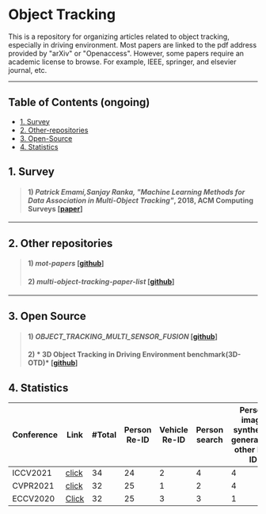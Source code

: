 # Object Tracking 

This is a repository for organizing articles related to object tracking, especially in driving environment. Most papers are linked to the pdf address provided by "arXiv" or "Openaccess". However, some papers require an academic license to browse. For example, IEEE, springer, and elsevier journal, etc.

---

## Table of Contents (ongoing)
- [1. Survey](#1-survey)
- [2. Other-repositories](#2-Other-repositories)
- [3. Open-Source](#3-Open-Source)
- [4. Statistics](#4-statistics)

## 1. Survey
> #### 1) *Patrick Emami,Sanjay Ranka, "Machine Learning Methods for Data Association in Multi-Object Tracking"*, 2018, ACM Computing Surveys [[paper](https://arxiv.org/pdf/1802.06897.pdf)]
---

## 2. Other repositories
> #### 1) *mot-papers* [[github](https://github.com/huanglianghua/mot-papers)]
> #### 2) *multi-object-tracking-paper-list* [[github](https://github.com/SpyderXu/multi-object-tracking-paper-list)]
---

## 3. Open Source
> #### 1) *OBJECT_TRACKING_MULTI_SENSOR_FUSION* [[github](https://github.com/UditBhaskar19/OBJECT_TRACKING_MULTI_SENSOR_FUSION)]
> #### 2) * 3D Object Tracking in Driving Environment benchmark(3D-OTD)* [[github](https://sites.google.com/site/amshmi12/downloads)]


## 4. Statistics

| Conference  | Link | #Total | Person Re-ID | Vehicle Re-ID | Person search | Person image synthesis, generation, other Re-ID |
|---           |---   |---|---|---|---|---|
| ICCV2021 | [click](https://openaccess.thecvf.com/ICCV2021) | 34 | 24 | 2 | 4 | 4 |
| CVPR2021 | [click](https://openaccess.thecvf.com/CVPR2021) | 32 | 25 | 1 | 2 | 4 |
| ECCV2020 | [Click](https://eccv2020.eu/accepted-papers/) | 32 | 25 | 3 | 3 | 1 |
